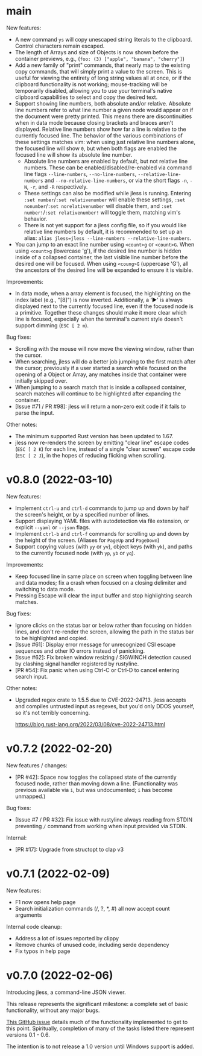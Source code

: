 main
====

New features:
- A new command `ys` will copy unescaped string literals to the
  clipboard. Control characters remain escaped.
- The length of Arrays and size of Objects is now shown before the
  container previews, e.g., (`foo: (3) ["apple", "banana", "cherry"]`)
- Add a new family of "print" commands, that nearly map to the existing
  copy commands, that will simply print a value to the screen. This is
  useful for viewing the entirety of long string values all at once, or
  if the clipboard functionality is not working; mouse-tracking will be
  temporarily disabled, allowing you to use your terminal's native
  clipboard capabilities to select and copy the desired text.
- Support showing line numbers, both absolute and/or relative. Absolute
  line numbers refer to what line number a given node would appear on if
  the document were pretty printed. This means there are discontinuities
  when in data mode because closing brackets and braces aren't
  displayed. Relative line numbers show how far a line is relative to
  the currently focused line. The behavior of the various combinations
  of these settings matches vim: when using just relative line numbers
  alone, the focused line will show `0`, but when both flags are enabled
  the focused line will show its absolute line number.
  - Absolute line numbers are enabled by default, but not relative line
    numbers. These can be enabled/disabled/re-enabled via command line
    flags `--line-numbers`, `--no-line-numbers`,
    `--relative-line-numbers` and `--no-relative-line-numbers`, or via
    the short flags `-n`, `-N`, `-r`, and `-R` respectively.
  - These settings can also be modified while jless is running. Entering
    `:set number`/`:set relativenumber` will enable these settings,
    `:set nonumber`/`:set norelativenumber` will disable them, and
    `:set number!`/`:set relativenumber!` will toggle them, matching
    vim's behavior.
  - There is not yet support for a jless config file, so if you would
    like relative line numbers by default, it is recommended to set up
    an alias: `alias jless=jless --line-numbers --relative-line-numbers`.
- You can jump to an exact line number using `<count>g` or `<count>G`.
  When using `<count>g` (lowercase 'g'), if the desired line number is
  hidden inside of a collapsed container, the last visible line number
  before the desired one will be focused. When using `<coung>G`
  (uppercase 'G'), all the ancestors of the desired line will be
  expanded to ensure it is visible.

Improvements:
- In data mode, when a array element is focused, the highlighting on the
  index label (e.g., "[8]") is now inverted. Additionally, a '▶' is
  always displayed next to the currently focused line, even if the
  focused node is a primitive. Together these changes should make it
  more clear which line is focused, especially when the terminal's
  current style doesn't support dimming (`ESC [ 2 m`).

Bug fixes:
- Scrolling with the mouse will now move the viewing window, rather than
  the cursor.
- When searching, jless will do a better job jumping to the first match
  after the cursor; previously if a user started a search while focused
  on the opening of a Object or Array, any matches inside that container
  were initially skipped over.
- When jumping to a search match that is inside a collapsed container,
  search matches will continue to be highlighted after expanding the
  container.
- [Issue #71 / PR #98]: jless will return a non-zero exit code if it
  fails to parse the input.

Other notes:
- The minimum supported Rust version has been updated to 1.67.
- jless now re-renders the screen by emitting "clear line" escape codes
  (`ESC [ 2 K`) for each line, instead of a single "clear screen" escape
  code (`ESC [ 2 J`), in the hopes of reducing flicking when scrolling.


v0.8.0 (2022-03-10)
===================

New features:
- Implement `ctrl-u` and `ctrl-d` commands to jump up and down by half
  the screen's height, or by a specified number of lines.
- Support displaying YAML files with autodetection via file extension,
  or explicit `--yaml` or `--json` flags.
- Implement `ctrl-b` and `ctrl-f` commands for scrolling up and down by
  the height of the screen. (Aliases for `PageUp` and `PageDown`)
- Support copying values (with `yy` or `yv`), object keys (with `yk`),
  and paths to the currently focused node (with `yp`, `yb` or `yq`).

Improvements:
- Keep focused line in same place on screen when toggling between line
  and data modes; fix a crash when focused on a closing delimiter and
  switching to data mode.
- Pressing Escape will clear the input buffer and stop highlighting
  search matches.

Bug fixes:
- Ignore clicks on the status bar or below rather than focusing on
  hidden lines, and don't re-render the screen, allowing the path in the
  status bar to be highlighted and copied.
- [Issue #61]: Display error message for unrecognized CSI escape
  sequences and other IO errors instead of panicking.
- [Issue #62]: Fix broken window resizing / SIGWINCH detection caused
  by clashing signal handler registered by rustyline.
- [PR #54]: Fix panic when using Ctrl-C or Ctrl-D to cancel entering
  search input.

Other notes:
- Upgraded regex crate to 1.5.5 due to CVE-2022-24713. jless accepts
  and compiles untrusted input as regexes, but you'd only DDOS yourself,
  so it's not terribly concerning.

  https://blog.rust-lang.org/2022/03/08/cve-2022-24713.html


v0.7.2 (2022-02-20)
==================

New features / changes:
- [PR #42]: Space now toggles the collapsed state of the currently focused
  node, rather than moving down a line. (Functionality was previous
  available via `i`, but was undocumented; `i` has become unmapped.)

Bug fixes:
- [Issue #7 / PR #32]: Fix issue with rustyline always reading from
  STDIN preventing `/` command from working when input provided via
  STDIN.

Internal:
- [PR #17]: Upgrade from structopt to clap v3


v0.7.1 (2022-02-09)
==================

New features:
- F1 now opens help page
- Search initialization commands (/, ?, *, #) all now accept count
  arguments

Internal code cleanup:
- Address a lot of issues reported by clippy
- Remove chunks of unused code, including serde dependency
- Fix typos in help page


v0.7.0 (2022-02-06)
==================

Introducing jless, a command-line JSON viewer.

This release represents the significant milestone: a complete set of basic
functionality, without any major bugs.

[This GitHub issue](https://github.com/PaulJuliusMartinez/jless/issues/1)
details much of the functionality implemented to get to this point.
Spiritually, completion of many of the tasks listed there represent versions
0.1 - 0.6.

The intention is to not release a 1.0 version until Windows support is added.

